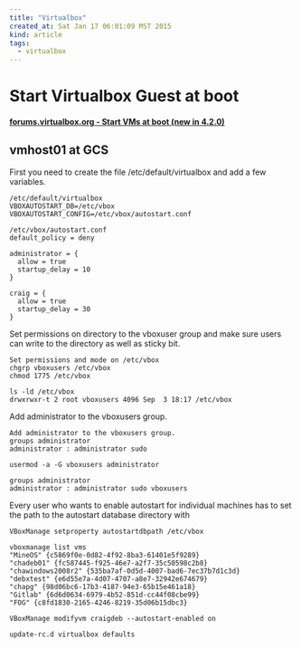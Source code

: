 ```yaml
---
title: "Virtualbox"
created_at: Sat Jan 17 06:01:09 MST 2015
kind: article
tags:
  - virtualbox
---
```


# Start Virtualbox Guest at boot

#### [forums.virtualbox.org - Start VMs at boot (new in 4.2.0)](https://forums.virtualbox.org/viewtopic.php?f=11&t=51529)

## vmhost01 at GCS

First you need to create the file /etc/default/virtualbox and add a
few variables.

~~~~~~~~~~~~~~
/etc/default/virtualbox
VBOXAUTOSTART_DB=/etc/vbox
VBOXAUTOSTART_CONFIG=/etc/vbox/autostart.conf
~~~~~~~~~~~~~~

~~~~~~~~~~~~~~
/etc/vbox/autostart.conf 
default_policy = deny

administrator = {
  allow = true
  startup_delay = 10
}

craig = {
  allow = true
  startup_delay = 30
}
~~~~~~~~~~~~~~

Set permissions on directory to the vboxuser group and make sure users
can write to the directory as well as sticky bit.

~~~~~~~~~~~~~~
Set permissions and mode on /etc/vbox
chgrp vboxusers /etc/vbox
chmod 1775 /etc/vbox

ls -ld /etc/vbox
drwxrwxr-t 2 root vboxusers 4096 Sep  3 18:17 /etc/vbox
~~~~~~~~~~~~~~

Add administrator to the vboxusers group.

~~~~~~~~~~~~~~
Add administrator to the vboxusers group.
groups administrator
administrator : administrator sudo

usermod -a -G vboxusers administrator

groups administrator
administrator : administrator sudo vboxusers
~~~~~~~~~~~~~~

Every user who wants to enable autostart for individual machines has to
set the path to the autostart database directory with

~~~~~~~~~~~~~~
VBoxManage setproperty autostartdbpath /etc/vbox
~~~~~~~~~~~~~~

~~~~~~~~~~~~~~
vboxmanage list vms
"MineOS" {c5869f0e-0d82-4f92-8ba3-61401e5f9289}
"chadeb01" {fc587445-f925-46e7-a2f7-35c50598c2b8}
"chawindows2008r2" {535ba7af-0d5d-4007-bad6-7ec37b7d1c3d}
"debxtest" {e6d55e7a-4d07-4707-a8e7-32942e674679}
"chapg" {98d06bc6-17b3-4187-94e3-65b15e461a18}
"Gitlab" {6d6d0634-6979-4b52-851d-cc44f08cbe99}
"FOG" {c8fd1830-2165-4246-8219-35d06b15dbc3}
~~~~~~~~~~~~~~

~~~~~~~~~~~~~~
VBoxManage modifyvm craigdeb --autostart-enabled on
~~~~~~~~~~~~~~

~~~~~~~~~~~~~~
update-rc.d virtualbox defaults
~~~~~~~~~~~~~~

